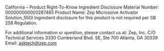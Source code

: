  
 
 
California – Product Right-To-Know Ingredient Disclosure 
Material Number: 000000000000287485 
Product Name: Zep Microsolve Activator Solution_55Gl 
Ingredient disclosure for this product is not required per SB 258 Regulation. 
 
For additional information or question, please contact us at: 
Zep, Inc. 
C/O Technical Services 
3330 Cumberland Blvd. SE, Ste 700 
Atlanta, GA 30339 
Email: asktech@zep.com 
 
 
 
 
